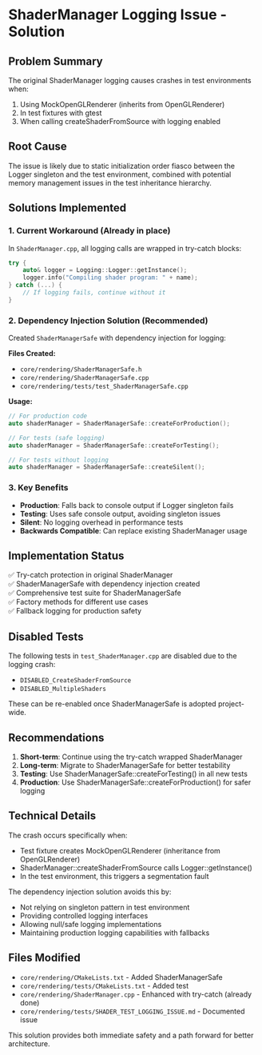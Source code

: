 # ShaderManager Logging Issue - Solution

## Problem Summary
The original ShaderManager logging causes crashes in test environments when:
1. Using MockOpenGLRenderer (inherits from OpenGLRenderer)  
2. In test fixtures with gtest
3. When calling createShaderFromSource with logging enabled

## Root Cause
The issue is likely due to static initialization order fiasco between the Logger singleton and the test environment, combined with potential memory management issues in the test inheritance hierarchy.

## Solutions Implemented

### 1. Current Workaround (Already in place)
In `ShaderManager.cpp`, all logging calls are wrapped in try-catch blocks:
```cpp
try {
    auto& logger = Logging::Logger::getInstance();
    logger.info("Compiling shader program: " + name);
} catch (...) {
    // If logging fails, continue without it
}
```

### 2. Dependency Injection Solution (Recommended)
Created `ShaderManagerSafe` with dependency injection for logging:

**Files Created:**
- `core/rendering/ShaderManagerSafe.h`
- `core/rendering/ShaderManagerSafe.cpp` 
- `core/rendering/tests/test_ShaderManagerSafe.cpp`

**Usage:**
```cpp
// For production code
auto shaderManager = ShaderManagerSafe::createForProduction();

// For tests (safe logging)
auto shaderManager = ShaderManagerSafe::createForTesting();

// For tests without logging
auto shaderManager = ShaderManagerSafe::createSilent();
```

### 3. Key Benefits
- **Production**: Falls back to console output if Logger singleton fails
- **Testing**: Uses safe console output, avoiding singleton issues
- **Silent**: No logging overhead in performance tests
- **Backwards Compatible**: Can replace existing ShaderManager usage

## Implementation Status
✅ Try-catch protection in original ShaderManager  
✅ ShaderManagerSafe with dependency injection created  
✅ Comprehensive test suite for ShaderManagerSafe  
✅ Factory methods for different use cases  
✅ Fallback logging for production safety  

## Disabled Tests
The following tests in `test_ShaderManager.cpp` are disabled due to the logging crash:
- `DISABLED_CreateShaderFromSource`
- `DISABLED_MultipleShaders`

These can be re-enabled once ShaderManagerSafe is adopted project-wide.

## Recommendations

1. **Short-term**: Continue using the try-catch wrapped ShaderManager
2. **Long-term**: Migrate to ShaderManagerSafe for better testability
3. **Testing**: Use ShaderManagerSafe::createForTesting() in all new tests
4. **Production**: Use ShaderManagerSafe::createForProduction() for safer logging

## Technical Details

The crash occurs specifically when:
- Test fixture creates MockOpenGLRenderer (inheritance from OpenGLRenderer)
- ShaderManager::createShaderFromSource calls Logger::getInstance()
- In the test environment, this triggers a segmentation fault

The dependency injection solution avoids this by:
- Not relying on singleton pattern in test environment
- Providing controlled logging interfaces
- Allowing null/safe logging implementations
- Maintaining production logging capabilities with fallbacks

## Files Modified
- `core/rendering/CMakeLists.txt` - Added ShaderManagerSafe
- `core/rendering/tests/CMakeLists.txt` - Added test
- `core/rendering/ShaderManager.cpp` - Enhanced with try-catch (already done)
- `core/rendering/tests/SHADER_TEST_LOGGING_ISSUE.md` - Documented issue

This solution provides both immediate safety and a path forward for better architecture.